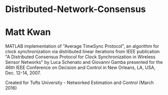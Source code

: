 # Distributed-Network-Consensus
# Matt Kwan

MATLAB implementation of "Average TimeSync Protocol", an algorithm for clock synchronization via distributed linear iterations from IEEE publication "A Distributed Consensus Protocol for Clock Synchronization in Wireless Sensor Networks" by Luca Schenato and Giovanni Gamba presented for the 46th IEEE Conference on Decision and Control in New Orleans, LA, USA, Dec. 12-14, 2007.

Created for Tufts University - Networked Estimation and Control (March 2016)
